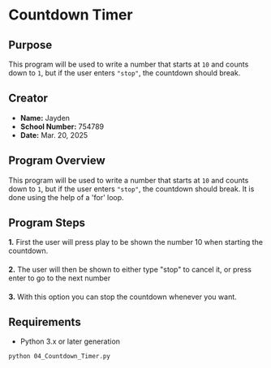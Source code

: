# Countdown Timer

## Purpose
This program will be used to write a number that starts at `10` and counts down to `1`, but if the user enters `"stop"`, the countdown should break.

## Creator
- **Name:** Jayden
- **School Number:** 754789
- **Date:** Mar. 20, 2025

## Program Overview
This program will be used to write a number that starts at `10` and counts down to `1`, but if the user enters `"stop"`, the countdown should break. It is done using the help of a 'for' loop.

## Program Steps
**1.** First the user will press play to be shown the number 10 when starting the countdown.
####
**2.** The user will then be shown to either type "stop" to cancel it, or press enter to go to the next number
####
**3.** With this option you can stop the countdown whenever you want.

## Requirements
- Python 3.x or later generation


```bash
python 04_Countdown_Timer.py